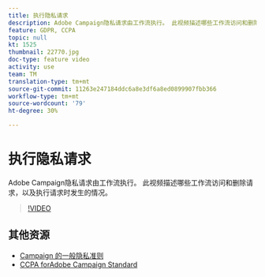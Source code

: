```yaml
---
title: 执行隐私请求
description: Adobe Campaign隐私请求由工作流执行。 此视频描述哪些工作流访问和删除请求，以及执行请求时发生的情况。
feature: GDPR, CCPA
topic: null
kt: 1525
thumbnail: 22770.jpg
doc-type: feature video
activity: use
team: TM
translation-type: tm+mt
source-git-commit: 11263e247184ddc6a8e3df6a8ed0899907fbb366
workflow-type: tm+mt
source-wordcount: '79'
ht-degree: 30%

---
```



# 执行隐私请求

Adobe Campaign隐私请求由工作流执行。 此视频描述哪些工作流访问和删除请求，以及执行请求时发生的情况。

>[!VIDEO](https://video.tv.adobe.com/v/22770?quality=12)

## 其他资源

* [Campaign 的一般隐私准则](https://helpx.adobe.com/cn/campaign/kb/campaign-privacy-overview.html)
* [CCPA forAdobe Campaign Standard](https://helpx.adobe.com/cn/campaign/kb/acs-privacy.html#ccpa)
